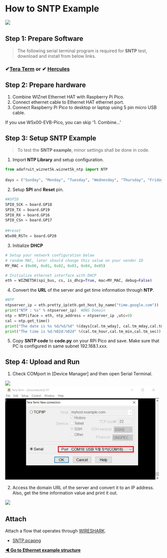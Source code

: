 # How to SNTP Example

![][link-NTP]

## Step 1: Prepare Software

> The following serial terminal program is required for **SNTP** test, download and install from below links.

### &#10004;[**Tera Term**][link-tera_term]  or  &#10004; [**Hercules**][link-hercules]



## Step 2: Prepare hardware

1. Combine WIZnet Ethernet HAT with Raspberry Pi Pico.
2. Connect ethernet cable to Ethernet HAT ethernet port.
3. Connect Raspberry Pi Pico to desktop or laptop using 5 pin micro USB cable.



If you use W5x00-EVB-Pico, you can skip '1. Combine...'



## Step 3: Setup SNTP Example

> To test the **SNTP example**, minor settings shall be done in code.



1. Import **NTP Library** and setup configuration.

```python
from adafruit_wiznet5k.wiznet5k_ntp import NTP

days = ("Sunday", "Monday", "Tuesday", "Wednesday", "Thursday", "Friday", "Saturday")
```

2. Setup **SPI** and **Reset** pin.

```python
##SPI0
SPI0_SCK = board.GP18
SPI0_TX = board.GP19
SPI0_RX = board.GP16
SPI0_CSn = board.GP17

##reset
W5x00_RSTn = board.GP20
```

3. Initialize **DHCP**

```python
# Setup your network configuration below
# random MAC, later should change this value on your vendor ID
MY_MAC = (0x00, 0x01, 0x02, 0x03, 0x04, 0x05)
```

```python
# Initialize ethernet interface with DHCP
eth = WIZNET5K(spi_bus, cs, is_dhcp=True, mac=MY_MAC, debug=False)
```

4. Convert the **URL** of the server and get time information through **NTP**.

```python
#NTP
ntpserver_ip = eth.pretty_ip(eth.get_host_by_name("time.google.com"))
print("NTP : %s" % ntpserver_ip)  #DNS Domain
ntp = NTP(iface = eth, ntp_address = ntpserver_ip ,utc=9)
cal = ntp.get_time()
print("The date is %s %d/%d/%d" %(days[cal.tm_wday], cal.tm_mday,cal.tm_mon,cal.tm_year))
print("The time is %d:%02d:%02d" %(cal.tm_hour,cal.tm_min,cal.tm_sec))
```

5. Copy **SNTP code** to **code.py** on your RPi Pico and save. Make sure that PC is configured in same subnet 192.168.1.xxx.



## Step 4: Upload and Run

1. Check COMport in [Device Manager] and then open Serial Terminal.

![][link-port]![link-terminal]

2. Access the domain URL of the server and convert it to an IP address. Also, get the time information value and print it out.

![][link-SNTP]



## Attach

Attach a flow that operates through [WIRESHARK](https://www.wireshark.org/#download).

- [SNTP.pcapng](https://github.com/Wiznet/RP2040-HAT-CircuitPython/blob/master/examples/SNTP/SNTP.pcapng)




 [**◀ Go to Ethernet example structure**](#ethernet_example_structure)


<!--
Link
-->

[link-tera_term]: https://osdn.net/projects/ttssh2/releases/
[link-hercules]: https://www.hw-group.com/software/hercules-setup-utility
[link-NTP]: https://github.com/Wiznet/RP2040-HAT-CircuitPython/blob/master/images/SNTP/NTP.jpg



[link-port]: https://github.com/Wiznet/RP2040-HAT-CircuitPython/blob/master/images/SNTP/PORT.jpg
[link-Terminal]:https://github.com/Wiznet/RP2040-HAT-CircuitPython/blob/master/images/SNTP/Terminal.jpg
[link-SNTP]:https://github.com/Wiznet/RP2040-HAT-CircuitPython/blob/master/images/SNTP/SNTP_1.PNG
